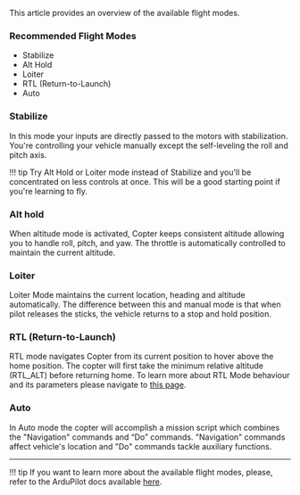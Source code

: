 This article provides an overview of the available flight modes.

### Recommended Flight Modes 

* Stabilize
* Alt Hold
* Loiter
* RTL (Return-to-Launch)
* Auto

### Stabilize

In this mode your inputs are directly passed to the motors with stabilization.
You're controlling your vehicle manually except the self-leveling the roll and pitch axis.

!!! tip
    Try Alt Hold or Loiter mode instead of Stabilize and you'll be concentrated on less
    controls at once. This will be a good starting point if you're learning to fly.


### Alt hold

When altitude mode is activated, Copter keeps consistent altitude allowing you
to handle roll, pitch, and yaw. The throttle is automatically controlled to
maintain the current altitude.

### Loiter

Loiter Mode maintains the current location, heading and altitude automatically.
The difference between this and manual mode is that when pilot releases the sticks,
the vehicle returns to a stop and hold position.

### RTL (Return-to-Launch)

RTL mode navigates Copter from its current position to hover above the home position.
The copter will first take the minimum relative altitude (RTL_ALT) before returning
home. To learn more about RTL Mode behaviour and its parameters please navigate to
[this page](http://ardupilot.org/copter/docs/rtl-mode.html).

### Auto

In Auto mode the copter will accomplish a mission script which combines the "Navigation"
commands and “Do” commands. "Navigation" commands affect vehicle's location and "Do"
commands tackle auxiliary functions.

<hr>

!!! tip
    If you want to learn more about the available flight modes, please, refer to the ArduPilot docs available [here](http://ardupilot.org/copter/docs/flight-modes.html).

